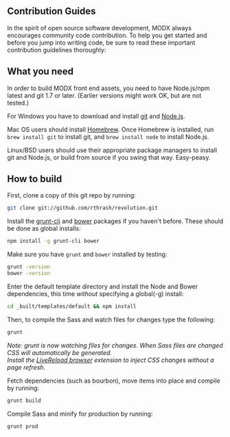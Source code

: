 Contribution Guides
--------------------------------------

In the spirit of open source software development, MODX always encourages community code contribution. To help you get started and before you jump into writing code, be sure to read these important contribution guidelines thoroughly:

What you need
--------------------------------------

In order to build MODX front end assets, you need to have Node.js/npm latest and git 1.7 or later.
(Earlier versions might work OK, but are not tested.)

For Windows you have to download and install [git](http://git-scm.com/downloads) and [Node.js](http://nodejs.org/download/).

Mac OS users should install [Homebrew](http://mxcl.github.com/homebrew/). Once Homebrew is installed, run `brew install git` to install git,
and `brew install node` to install Node.js.

Linux/BSD users should use their appropriate package managers to install git and Node.js, or build from source
if you swing that way. Easy-peasy.

How to build
----------------------------

First, clone a copy of this git repo by running:

```bash
git clone git://github.com/rthrash/revolution.git
```

Install the [grunt-cli](http://gruntjs.com/getting-started#installing-the-cli) and [bower](http://bower.io/) packages if you haven't before. These should be done as global installs:

```bash
npm install -g grunt-cli bower
```

Make sure you have `grunt` and `bower` installed by testing:

```bash
grunt -version
bower -version
```

Enter the default template directory and install the Node and Bower dependencies, this time *without* specifying a global(-g) install:

```bash
cd _built/templates/default && npm install
```

Then, to compile the Sass and watch files for changes type the following:

```bash
grunt
```
_Note: grunt is now watching files for changes. When Sass files are changed CSS will automatically be generated.<br>Install the [LiveReload browser](http://feedback.livereload.com/knowledgebase/articles/86242-how-do-i-install-and-use-the-browser-extensions-) extension to inject CSS changes without a page refresh._

Fetch dependencies (such as bourbon), move items into place and compile by running:

```bash
grunt build
```

Compile Sass and minify for production by running:

```bash
grunt prod
```

